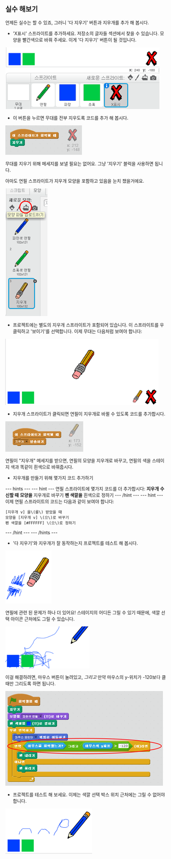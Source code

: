 ## 실수 해보기

언제든 실수는 할 수 있죠, 그러니 '다 지우기' 버튼과 지우개를 추가 해 봅시다.

+ 'X표시' 스프라이트를 추가하세요. 저장소의 글자들 섹션에서 찾을 수 있습니다. 모양을 빨간색으로 바꿔 주세요. 이게 '다 지우기' 버튼이 될 것입니다.

![screenshot](images/paint-x.png)

+ 이 버튼을 누르면 무대를 전부 지우도록 코드를 추가 해 봅시다.

![Clear stage](images/clear-stage.png)

무대를 지우기 위해 메세지를 보낼 필요는 없어요. 그냥 '지우기' 블럭을 사용하면 됩니다.

아마도 연필 스프라이트가 지우개 모양을 포함하고 있음을 눈치 챘을거에요.

![screenshot](images/paint-eraser-costume.png)

+ 프로젝트에는 별도의 지우개 스프라이트가 포함되어 있습니다. 이 스프라이트를 우클릭하고 '보이기'를 선택합니다. 이제 무대는 다음처럼 보여야 합니다:

![screenshot](images/paint-eraser-stage.png)

+ 지우개 스프라이트가 클릭되면 연필이 지우개로 바뀔 수 있도록 코드를 추가합시다.

![Broadcast eraser](images/broadcast-eraser.png)

연필이 "지우개" 메세지를 받으면, 연필의 모양을 지우개로 바꾸고, 연필의 색을 스테이지 색과 똑같이 흰색으로 바꿔줍시다.

+ 지우개를 만들기 위해 몇가지 코드 추가하기

--- hints --- --- hint --- 연필 스프라이트에 몇가지 코드를 더 추가합시다: **지우개** **수신할 때** **모양을** 지우개로 바꾸기 **펜 색깔을** 흰색으로 정하기 --- /hint --- --- hint --- 이제 연필 스프라이트의 코드는 다음과 같이 보여야 합니다:

```blocks
[지우개 v] 을\(를\) 받았을 때
모양을 [지우개 v] \(으\)로 바꾸기
펜 색깔을 [#FFFFFF] \(으\)로 정하기
```

--- /hint --- --- /hints ---

+ '다 지우기'와 지우개가 잘 동작하는지 프로젝트를 테스트 해 봅시다.

![screenshot](images/paint-erase-test.png)

연필에 관련 된 문제가 하나 더 있어요! 스테이지의 어디든 그릴 수 있기 때문에, 색깔 선택 아이콘 근처에도 그릴 수 있습니다.

![screenshot](images/paint-draw-problem.png)

이걸 해결하려면, 마우스 버튼이 눌려있고, *그리고* 만약 마우스의 y-위치가 -120보다 클 때만 그리도록 하면 됩니다.

![screenshot](images/pencil-gt-code.png)

+ 프로젝트를 테스트 해 보세요. 이제는 색깔 선택 박스 위치 근처에는 그릴 수 없어야 합니다.

![screenshot](images/paint-fixed.png)